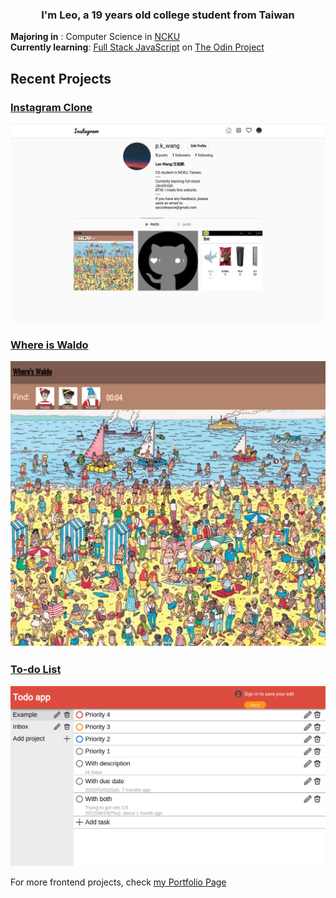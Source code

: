 <h3 align="center">I'm Leo, a 19 years old college student from Taiwan</h3>

**Majoring in** : Computer Science in [NCKU](https://www.ncku.edu.tw/index.php?Lang=en)
</br>
**Currently learning**: [Full Stack JavaScript](https://www.theodinproject.com/paths/full-stack-javascript) on [The Odin Project](https://www.theodinproject.com/)

## Recent Projects
### [Instagram Clone](https://github.com/ascodeasice/insta-clone)
![Picture of Project](https://github.com/ascodeasice/insta-clone/raw/main/insta-clone/public/results/profilePage.png)
### [Where is Waldo](https://github.com/ascodeasice/where-is-waldo)
![Picture of Where is Waldo project](https://github.com/ascodeasice/where-is-waldo/raw/main/where-is-waldo/public/results/levelPage.png)
### [To-do List](https://github.com/ascodeasice/todo-list)
![Picture of to-do list project](https://github.com/ascodeasice/todo-list/raw/main/dist/results/result.png)

For more frontend projects, check [my Portfolio Page](https://github.com/ascodeasice/portfolio_page) 
